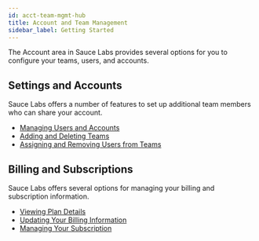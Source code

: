 ```yaml
---
id: acct-team-mgmt-hub
title: Account and Team Management
sidebar_label: Getting Started
---
```

The Account area in Sauce Labs provides several options for you to configure your teams, users, and accounts.

<div className="box-wrapper" markdown="1">
<div className="box box1 card">
  <div className="container">
  <h2>Settings and Accounts</h2>
  <p>Sauce Labs offers a number of features to set up additional team members who can share your account.</p>
  <ul>
      <li><a href="/basics/acct-team-mgmt/managing-user-info">Managing Users and Accounts
</a></li>
      <li><a href="/basics/acct-team-mgmt/adding-deleting-teams">Adding and Deleting Teams</a></li>
      <li><a href="/basics/acct-team-mgmt/assigning-removing-users-teams">Assigning and Removing Users from Teams</a></li>
  </ul>
  </div>
</div>
<div className="box box2 card">
  <div className="container">
  <h2>Billing and Subscriptions</h2>
  <p>Sauce Labs offers several options for managing your billing and subscription information.
</p>
  <ul>
      <li><a href="/basics/acct-team-mgmt/plan-details">Viewing Plan Details</a></li>
      <li><a href="/basics/acct-team-mgmt/updating-billing">Updating Your Billing Information</a></li>
      <li><a href="/basics/acct-team-mgmt/managing-subscription">Managing Your Subscription</a></li>
  </ul>
  </div>
</div>
</div>
